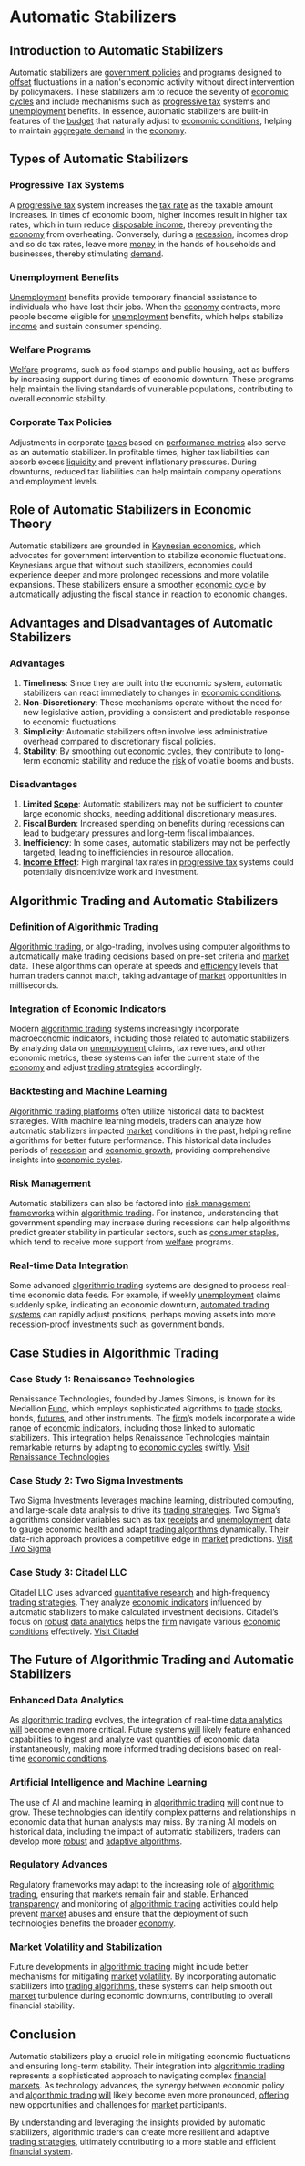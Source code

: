 # Automatic Stabilizers

## Introduction to Automatic Stabilizers

Automatic stabilizers are [government policies](../g/government_policies_in_trading.md) and programs designed to [offset](../o/offset.md) fluctuations in a nation's economic activity without direct intervention by policymakers. These stabilizers aim to reduce the severity of [economic cycles](../e/economic_cycles.md) and include mechanisms such as [progressive tax](../p/progressive_tax.md) systems and [unemployment](../u/unemployment.md) benefits. In essence, automatic stabilizers are built-in features of the [budget](../b/budget.md) that naturally adjust to [economic conditions](../e/economic_conditions.md), helping to maintain [aggregate demand](../a/aggregate_demand.md) in the [economy](../e/economy.md).

## Types of Automatic Stabilizers

### Progressive Tax Systems

A [progressive tax](../p/progressive_tax.md) system increases the [tax rate](../t/tax_rate.md) as the taxable amount increases. In times of economic boom, higher incomes result in higher tax rates, which in turn reduce [disposable income](../d/disposable_income.md), thereby preventing the [economy](../e/economy.md) from overheating. Conversely, during a [recession](../r/recession.md), incomes drop and so do tax rates, leave more [money](../m/money.md) in the hands of households and businesses, thereby stimulating [demand](../d/demand.md).

### Unemployment Benefits

[Unemployment](../u/unemployment.md) benefits provide temporary financial assistance to individuals who have lost their jobs. When the [economy](../e/economy.md) contracts, more people become eligible for [unemployment](../u/unemployment.md) benefits, which helps stabilize [income](../i/income.md) and sustain consumer spending.

### Welfare Programs

[Welfare](../w/welfare.md) programs, such as food stamps and public housing, act as buffers by increasing support during times of economic downturn. These programs help maintain the living standards of vulnerable populations, contributing to overall economic stability.

### Corporate Tax Policies

Adjustments in corporate [taxes](../t/taxes.md) based on [performance metrics](../p/performance_metrics.md) also serve as an automatic stabilizer. In profitable times, higher tax liabilities can absorb excess [liquidity](../l/liquidity.md) and prevent inflationary pressures. During downturns, reduced tax liabilities can help maintain company operations and employment levels.

## Role of Automatic Stabilizers in Economic Theory

Automatic stabilizers are grounded in [Keynesian economics](../k/keynesian_economics_in_trading.md), which advocates for government intervention to stabilize economic fluctuations. Keynesians argue that without such stabilizers, economies could experience deeper and more prolonged recessions and more volatile expansions. These stabilizers ensure a smoother [economic cycle](../e/economic_cycle.md) by automatically adjusting the fiscal stance in reaction to economic changes.

## Advantages and Disadvantages of Automatic Stabilizers

### Advantages

1. **Timeliness**: Since they are built into the economic system, automatic stabilizers can react immediately to changes in [economic conditions](../e/economic_conditions.md).
2. **Non-Discretionary**: These mechanisms operate without the need for new legislative action, providing a consistent and predictable response to economic fluctuations.
3. **Simplicity**: Automatic stabilizers often involve less administrative overhead compared to discretionary fiscal policies.
4. **Stability**: By smoothing out [economic cycles](../e/economic_cycles.md), they contribute to long-term economic stability and reduce the [risk](../r/risk.md) of volatile booms and busts.

### Disadvantages

1. **Limited [Scope](../s/scope.md)**: Automatic stabilizers may not be sufficient to counter large economic shocks, needing additional discretionary measures.
2. **Fiscal Burden**: Increased spending on benefits during recessions can lead to budgetary pressures and long-term fiscal imbalances.
3. **Inefficiency**: In some cases, automatic stabilizers may not be perfectly targeted, leading to inefficiencies in resource allocation.
4. **[Income Effect](../i/income_effect.md)**: High marginal tax rates in [progressive tax](../p/progressive_tax.md) systems could potentially disincentivize work and investment.

## Algorithmic Trading and Automatic Stabilizers

### Definition of Algorithmic Trading

[Algorithmic trading](../a/accountability.md), or algo-trading, involves using computer algorithms to automatically make trading decisions based on pre-set criteria and [market](../m/market.md) data. These algorithms can operate at speeds and [efficiency](../e/efficiency.md) levels that human traders cannot match, taking advantage of [market](../m/market.md) opportunities in milliseconds.

### Integration of Economic Indicators

Modern [algorithmic trading](../a/accountability.md) systems increasingly incorporate macroeconomic indicators, including those related to automatic stabilizers. By analyzing data on [unemployment](../u/unemployment.md) claims, tax revenues, and other economic metrics, these systems can infer the current state of the [economy](../e/economy.md) and adjust [trading strategies](../t/trading_strategies.md) accordingly.

### Backtesting and Machine Learning

[Algorithmic trading platforms](../a/algorithmic_trading_platforms.md) often utilize historical data to backtest strategies. With machine learning models, traders can analyze how automatic stabilizers impacted [market](../m/market.md) conditions in the past, helping refine algorithms for better future performance. This historical data includes periods of [recession](../r/recession.md) and [economic growth](../e/economic_growth.md), providing comprehensive insights into [economic cycles](../e/economic_cycles.md).

### Risk Management

Automatic stabilizers can also be factored into [risk management frameworks](../r/risk_management_frameworks.md) within [algorithmic trading](../a/accountability.md). For instance, understanding that government spending may increase during recessions can help algorithms predict greater stability in particular sectors, such as [consumer staples](../c/consumer_staples.md), which tend to receive more support from [welfare](../w/welfare.md) programs.

### Real-time Data Integration

Some advanced [algorithmic trading](../a/accountability.md) systems are designed to process real-time economic data feeds. For example, if weekly [unemployment](../u/unemployment.md) claims suddenly spike, indicating an economic downturn, [automated trading systems](../a/automated_trading_systems.md) can rapidly adjust positions, perhaps moving assets into more [recession](../r/recession.md)-proof investments such as government bonds.

## Case Studies in Algorithmic Trading

### Case Study 1: Renaissance Technologies

Renaissance Technologies, founded by James Simons, is known for its Medallion [Fund](../f/fund.md), which employs sophisticated algorithms to [trade](../t/trade.md) [stocks](../s/stock.md), bonds, [futures](../f/futures.md), and other instruments. The [firm](../f/firm.md)’s models incorporate a wide [range](../r/range.md) of [economic indicators](../e/economic_indicators.md), including those linked to automatic stabilizers. This integration helps Renaissance Technologies maintain remarkable returns by adapting to [economic cycles](../e/economic_cycles.md) swiftly.
[Visit Renaissance Technologies](https://www.rentec.com/)

### Case Study 2: Two Sigma Investments

Two Sigma Investments leverages machine learning, distributed computing, and large-scale data analysis to drive its [trading strategies](../t/trading_strategies.md). Two Sigma’s algorithms consider variables such as tax [receipts](../r/receipt.md) and [unemployment](../u/unemployment.md) data to gauge economic health and adapt [trading algorithms](../t/trading_algorithms.md) dynamically. Their data-rich approach provides a competitive edge in [market](../m/market.md) predictions.
[Visit Two Sigma](https://www.twosigma.com/)

### Case Study 3: Citadel LLC

Citadel LLC uses advanced [quantitative research](../q/quantitative_research.md) and high-frequency [trading strategies](../t/trading_strategies.md). They analyze [economic indicators](../e/economic_indicators.md) influenced by automatic stabilizers to make calculated investment decisions. Citadel’s focus on [robust](../r/robust.md) [data analytics](../d/data_analytics.md) helps the [firm](../f/firm.md) navigate various [economic conditions](../e/economic_conditions.md) effectively.
[Visit Citadel](https://www.citadel.com/)

## The Future of Algorithmic Trading and Automatic Stabilizers

### Enhanced Data Analytics

As [algorithmic trading](../a/accountability.md) evolves, the integration of real-time [data analytics](../d/data_analytics.md) [will](../w/will.md) become even more critical. Future systems [will](../w/will.md) likely feature enhanced capabilities to ingest and analyze vast quantities of economic data instantaneously, making more informed trading decisions based on real-time [economic conditions](../e/economic_conditions.md).

### Artificial Intelligence and Machine Learning

The use of AI and machine learning in [algorithmic trading](../a/accountability.md) [will](../w/will.md) continue to grow. These technologies can identify complex patterns and relationships in economic data that human analysts may miss. By training AI models on historical data, including the impact of automatic stabilizers, traders can develop more [robust](../r/robust.md) and [adaptive algorithms](../a/adaptive_algorithms.md).

### Regulatory Advances

Regulatory frameworks may adapt to the increasing role of [algorithmic trading](../a/accountability.md), ensuring that markets remain fair and stable. Enhanced [transparency](../t/transparency.md) and monitoring of [algorithmic trading](../a/accountability.md) activities could help prevent [market](../m/market.md) abuses and ensure that the deployment of such technologies benefits the broader [economy](../e/economy.md).

### Market Volatility and Stabilization

Future developments in [algorithmic trading](../a/accountability.md) might include better mechanisms for mitigating [market](../m/market.md) [volatility](../v/volatility.md). By incorporating automatic stabilizers into [trading algorithms](../t/trading_algorithms.md), these systems can help smooth out [market](../m/market.md) turbulence during economic downturns, contributing to overall financial stability.

## Conclusion

Automatic stabilizers play a crucial role in mitigating economic fluctuations and ensuring long-term stability. Their integration into [algorithmic trading](../a/accountability.md) represents a sophisticated approach to navigating complex [financial markets](../f/financial_market.md). As technology advances, the synergy between economic policy and [algorithmic trading](../a/accountability.md) [will](../w/will.md) likely become even more pronounced, [offering](../o/offering.md) new opportunities and challenges for [market](../m/market.md) participants.

By understanding and leveraging the insights provided by automatic stabilizers, algorithmic traders can create more resilient and adaptive [trading strategies](../t/trading_strategies.md), ultimately contributing to a more stable and efficient [financial system](../f/financial_system.md).